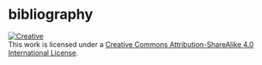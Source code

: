 # bibliography

<a rel=license href=http://creativecommons.org/licenses/by-sa/4.0/><img alt=Creative Commons License style=border-width:0 src=https://i.creativecommons.org/l/by-sa/4.0/88x31.png /></a><br />This work is licensed under a <a rel=license href=http://creativecommons.org/licenses/by-sa/4.0/>Creative Commons Attribution-ShareAlike 4.0 International License</a>.


